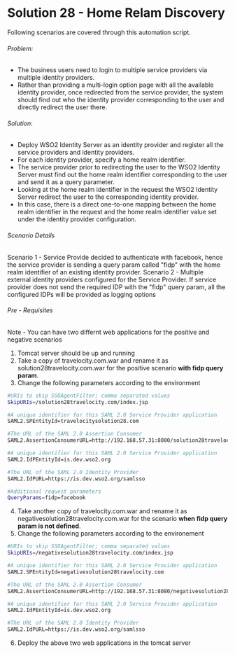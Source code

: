 # Solution 28 - Home Relam Discovery

Following scenarios are covered through this automation script.

###### Problem:
- The business users need to login to multiple service providers via multiple identity providers.
- Rather than providing a multi-login option page with all the available identity provider, once redirected from the service provider, the system should find out who the identity provider corresponding to the user and directly redirect the user there.

###### Solution:
- Deploy WSO2 Identity Server as an identity provider and register all the service providers and identity providers.
- For each identity provider, specify a home realm identifier.
- The service provider prior to redirecting the user to the WSO2 Identity Server must find out the home realm identifier corresponding to the user and send it as a query parameter.
- Looking at the home realm identifier in the request the WSO2 Identity Server redirect the user to the corresponding identity provider.
- In this case, there is a direct one-to-one mapping between the home realm identifier in the request and the home realm identifier value set under the identity provider configuration.

###### Scenario Details 

Scenario 1 - Service Provide decided to authenticate with facebook, hence the service provider is sending a query param called "fidp" with the home realm identifier of an existing identity provider.
Scenario 2 - Multiple external identity providers configured for the Service Provider. If service provider does not send the required IDP with the "fidp" query param, all the configured IDPs will be provided as logging options

###### Pre - Requisites 

Note - You can have two differnt web applications for the positive and negative scenarios
1. Tomcat server should be up and running
2. Take a copy of travelocity.com.war and rename it as solution28travelocity.com.war for the positive scenario **with fidp query param**.
3. Change the following parameters according to the environment
```sh
#URIs to skip SSOAgentFilter; comma separated values
SkipURIs=/solution28travelocity.com/index.jsp

#A unique identifier for this SAML 2.0 Service Provider application
SAML2.SPEntityId=travelocitysolution28.com

#The URL of the SAML 2.0 Assertion Consumer
SAML2.AssertionConsumerURL=http://192.168.57.31:8080/solution28travelocity.com/home.jsp

#A unique identifier for this SAML 2.0 Service Provider application
SAML2.IdPEntityId=is.dev.wso2.org

#The URL of the SAML 2.0 Identity Provider
SAML2.IdPURL=https://is.dev.wso2.org/samlsso

#Additional request parameters
QueryParams=fidp=facebook
```
4. Take another copy of travelocity.com.war and rename it as negativesolution28travelocity.com.war for the scenario **when fidp query param is not defined**.
5. Change the following parameters according to the environement
```sh
#URIs to skip SSOAgentFilter; comma separated values
SkipURIs=/negativesolution28travelocity.com/index.jsp

#A unique identifier for this SAML 2.0 Service Provider application
SAML2.SPEntityId=negativesolution28travelocity.com

#The URL of the SAML 2.0 Assertion Consumer
SAML2.AssertionConsumerURL=http://192.168.57.31:8080/negativesolution28travelocity.com/home.jsp

#A unique identifier for this SAML 2.0 Service Provider application
SAML2.IdPEntityId=is.dev.wso2.org

#The URL of the SAML 2.0 Identity Provider
SAML2.IdPURL=https://is.dev.wso2.org/samlsso
```
6. Deploy the above two web applications in the tomcat server


